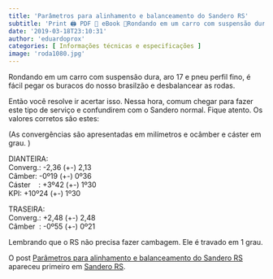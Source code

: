 ```yaml
---
title: 'Parâmetros para alinhamento e balanceamento do Sandero RS'
subtitle: 'Print 🖨 PDF 📄 eBook 📱Rondando em um carro com suspensão dura, aro 17 e pneu perfil fino, é fácil pegar os buracos do nosso brasilzão e desbalancear as rodas. Então você resolve ir acertar isso. Nessa hora, comum chegar para fazer este tipo de serviço e confundirem com o Sandero normal. Fique atento. Os […]'
date: '2019-03-18T23:10:31'
author: 'eduardoprox'
categories: [ Informações técnicas e especificações ]
image: 'roda1080.jpg'
---
```


Rondando em um carro com suspensão dura, aro 17 e pneu perfil fino, é fácil pegar os buracos do nosso brasilzão e desbalancear as rodas.


Então você resolve ir acertar isso. Nessa hora, comum chegar para fazer este tipo de serviço e confundirem com o Sandero normal. Fique atento. Os valores corretos são estes:  
  
(As convergências são apresentadas em milímetros e ocâmber e cáster em grau. )


 DIANTEIRA:  
Converg.: -2,36 (+-) 2,13  
Câmber: -0º19 (+-) 0º36  
Cáster    : +3º42 (+-) 1º30  
KPI: +10º24 (+-) 1º30  
  
TRASEIRA:  
Converg.: +2,48 (+-) 2,48  
Câmber  : -0º55 (+-) 0º21 


Lembrando que o RS não precisa fazer cambagem. Ele é travado em 1 grau.


O post [Parâmetros para alinhamento e balanceamento do Sandero RS](https://sanderors.com/parametros-para-alinhamento-e-balanceamento-do-sandero-rs/) apareceu primeiro em [Sandero RS](https://sanderors.com).

